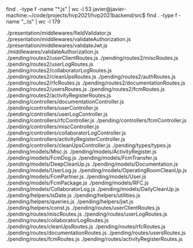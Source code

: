 find . -type f -name "\*.js" | wc -l
53
javier@javier-machine:~/code/projects/hvp2021/hvp2021backend/src$ find . -type f -name "\_.ts" | wc -l
179

./presentation/middlewares/fieldValidator.js
./presentation/middlewares/validateAuthorization.js
./presentation/middlewares/validateJwt.js
./middlewares/validateAuthorization.js
./pending/routes2/userClientRoutes.js
./pending/routes2/miscRoutes.js
./pending/routes2/userLogRoutes.js
./pending/routes2/collaboratorLogRoutes.js
./pending/routes2/cleanUpsRoutes.js
./pending/routes2/authRoutes.js
./pending/routes2/rfcRoutes.js
./pending/routes2/documentationRoutes.js
./pending/routes2/usersRoutes.js
./pending/routes2/fcmRoutes.js
./pending/routes2/activityRegisterRoutes.js
./pending/controllers/documentationController.js
./pending/controllers/userController.js
./pending/controllers/userLogController.js
./pending/controllers/rfcController.js
./pending/controllers/fcmController.js
./pending/controllers/miscController.js
./pending/controllers/collaboratorLogController.js
./pending/controllers/activityRegisterController.js
./pending/controllers/cleanUpsController.js
./pending/types/types.js
./pending/models/Misc.js
./pending/models/ActivityRegister.js
./pending/models/FcmDog.js
./pending/models/FcmTransfer.js
./pending/models/DeepCleanUp.js
./pending/models/Documentation.js
./pending/models/UserLog.js
./pending/models/OperatingRoomCleanUp.js
./pending/models/FcmPartner.js
./pending/models/User.js
./pending/models/FcmPackage.js
./pending/models/RFC.js
./pending/models/CollaboratorLog.js
./pending/models/DailyCleanUp.js
./pending/helpers/isDate.js
./pending/helpers/utilities.js
./pending/helpers/queries.js
./pending/helpers/jwt.js
./pending/helpers/const.js
./pending/routes/userClientRoutes.js
./pending/routes/miscRoutes.js
./pending/routes/userLogRoutes.js
./pending/routes/collaboratorLogRoutes.js
./pending/routes/cleanUpsRoutes.js
./pending/routes/rfcRoutes.js
./pending/routes/documentationRoutes.js
./pending/routes/usersRoutes.js
./pending/routes/fcmRoutes.js
./pending/routes/activityRegisterRoutes.js
